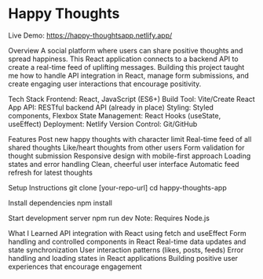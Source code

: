 # Happy Thoughts
Live Demo: https://happy-thoughtsapp.netlify.app/

Overview
A social platform where users can share positive thoughts and spread happiness. This React application connects to a backend API to create a real-time feed of uplifting messages. Building this project taught me how to handle API integration in React, manage form submissions, and create engaging user interactions that encourage positivity.

Tech Stack
Frontend: React, JavaScript (ES6+)
Build Tool: Vite/Create React App
API: RESTful backend API (already in place)
Styling: Styled components, Flexbox
State Management: React Hooks (useState, useEffect)
Deployment: Netlify
Version Control: Git/GitHub

Features
Post new happy thoughts with character limit
Real-time feed of all shared thoughts
Like/heart thoughts from other users
Form validation for thought submission
Responsive design with mobile-first approach
Loading states and error handling
Clean, cheerful user interface
Automatic feed refresh for latest thoughts

Setup Instructions
git clone [your-repo-url]
cd happy-thoughts-app

Install dependencies
npm install

Start development server
npm run dev
Note: Requires Node.js 

What I Learned
API integration with React using fetch and useEffect
Form handling and controlled components in React
Real-time data updates and state synchronization
User interaction patterns (likes, posts, feeds)
Error handling and loading states in React applications
Building positive user experiences that encourage engagement
